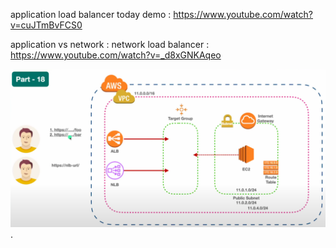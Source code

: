 application load balancer today demo : https://www.youtube.com/watch?v=cuJTmBvFCS0


application vs network :    network load balancer : https://www.youtube.com/watch?v=_d8xGNKAqeo    


![alt text](image.png).